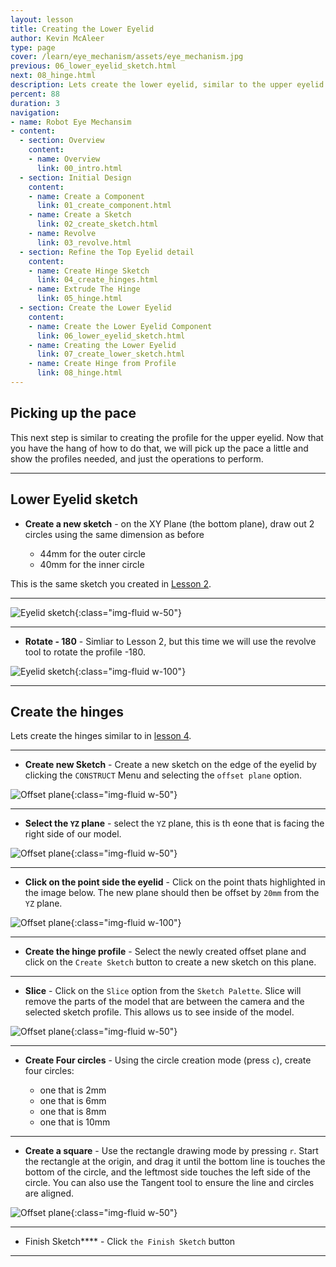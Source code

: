 ```yaml
---
layout: lesson
title: Creating the Lower Eyelid
author: Kevin McAleer
type: page
cover: /learn/eye_mechanism/assets/eye_mechanism.jpg
previous: 06_lower_eyelid_sketch.html
next: 08_hinge.html
description: Lets create the lower eyelid, similar to the upper eyelid
percent: 88
duration: 3
navigation:
- name: Robot Eye Mechansim
- content:
  - section: Overview
    content:
    - name: Overview
      link: 00_intro.html
  - section: Initial Design
    content:
    - name: Create a Component
      link: 01_create_component.html
    - name: Create a Sketch
      link: 02_create_sketch.html
    - name: Revolve
      link: 03_revolve.html
  - section: Refine the Top Eyelid detail
    content:
    - name: Create Hinge Sketch
      link: 04_create_hinges.html
    - name: Extrude The Hinge
      link: 05_hinge.html
  - section: Create the Lower Eyelid
    content:
    - name: Create the Lower Eyelid Component
      link: 06_lower_eyelid_sketch.html
    - name: Creating the Lower Eyelid
      link: 07_create_lower_sketch.html
    - name: Create Hinge from Profile
      link: 08_hinge.html
---
```



## Picking up the pace

This next step is similar to creating the profile for the upper eyelid. Now that you have the hang of how to do that, we will pick up the pace a little and show the profiles needed, and just the operations to perform.

---

## Lower Eyelid sketch

* **Create a new sketch** - on the XY Plane (the bottom plane), draw out 2 circles using the same dimension as before

  * 44mm for the outer circle
  * 40mm for the inner circle

This is the same sketch you created in [Lesson 2](02_create_sketch#create-a-sketch). 

---

![Eyelid sketch](assets/eye49.jpg){:class="img-fluid w-50"}

---

* **Rotate - 180** - Simliar to Lesson 2, but this time we will use the revolve tool to rotate the profile -180.

![Eyelid sketch](assets/eye50.jpg){:class="img-fluid w-100"}

---

## Create the hinges

Lets create the hinges similar to in [lesson 4](04_create_hinges#).

---

* **Create new Sketch** - Create a new sketch on the edge of the eyelid by clicking the `CONSTRUCT` Menu and selecting the `offset plane` option.

![Offset plane](assets/eye22.jpg){:class="img-fluid w-50"}

---

* **Select the `YZ` plane** - select the `YZ` plane, this is th eone that is facing the right side of our model.

![Offset plane](assets/eye23.jpg){:class="img-fluid w-50"}

---

* **Click on the point side the eyelid** - Click on the point thats highlighted in the image below. The new plane should then be offset by `20mm` from the `YZ` plane.

![Offset plane](assets/eye24.jpg){:class="img-fluid w-100"}

---

* **Create the hinge profile** - Select the newly created offset plane and click on the `Create Sketch` button to create a new sketch on this plane.

---

* **Slice** - Click on the `Slice` option from the `Sketch Palette`. Slice will remove the parts of the model that are between the camera and the selected sketch profile. This allows us to see inside of the model.

![Offset plane](assets/eye27.jpg){:class="img-fluid w-50"}

---

* **Create Four circles** - Using the circle creation mode (press `c`), create four circles:

  * one that is 2mm
  * one that is 6mm
  * one that is 8mm
  * one that is 10mm

---

* **Create a square** - Use the rectangle drawing mode by pressing `r`. Start the rectangle at the origin, and drag it until the bottom line is touches the bottom of the circle, and the leftmost side touches the left side of the circle. You can also use the Tangent tool to ensure the line and circles are aligned.

![Offset plane](assets/eye51.jpg){:class="img-fluid w-50"}

---

* Finish Sketch**** - Click `the Finish Sketch` button

---
